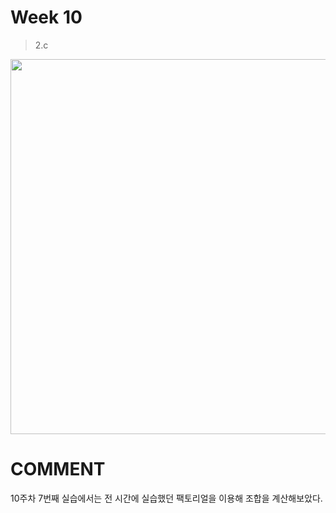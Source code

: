# Week 10

> 2.c

<img width ="600px" src="https://user-images.githubusercontent.com/13483945/57428471-85956500-7263-11e9-9d40-4b65c9ccdc6e.PNG" >






# COMMENT

10주차 7번째 실습에서는 전 시간에 실습했던 팩토리얼을 이용해 조합을 계산해보았다.
